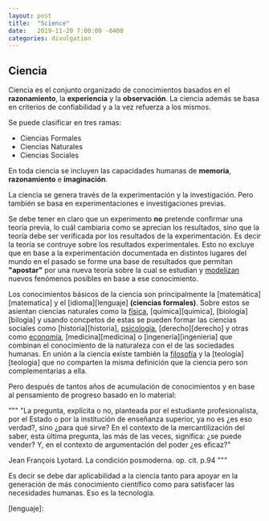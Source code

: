 ```yaml
---
layout: post
title:  "Science"
date:   2019-11-20 7:00:00 -0400
categories: divulgation
---
```


## Ciencia
Ciencia es el conjunto organizado de conocimientos basados en el **razonamiento**, la **experiencia** y la **observación**. La ciencia además se basa en criterios de confiabilidad y a la vez refuerza a los mismos.

Se puede clasificar en tres ramas:

- Ciencias Formales
- Ciencias Naturales
- Ciencias Sociales

En toda ciencia se incluyen las capacidades humanas de **memoria**, **razonamiento** e **imaginación**.

La ciencia se genera través de la experimentación y la investigación. Pero también se basa en experimentaciones e investigaciones previas. 

Se debe tener en claro que un experimento __no__ pretende confirmar una teoría previa, lo cuál cambiaria como se aprecian los resultados, sino que la teoría debe ser verificada por los resultados de la experimentación. Es decir la teoría se contruye sobre los resultados experimentales. Esto no excluye que en base a la experimentación documentada en distintos lugares del mundo en el pasado se forme una base de resultados que permitan __"apostar"__ por una nueva teoría sobre la cual se estudian y [modelizan][modelos] nuevos fenómenos posibles en base a ese conocimiento.

Los conocimientos básicos de la ciencia son principalmente la [matemática][matematica] y el [idioma][lenguaje] __(ciencias formales)__. Sobre estos se asientan ciencias naturales como la [física][fisica], [química][quimica], [biología][bilogia] y usando concpetos de estas se pueden formar las ciencias sociales como [historia][historia], [psicología][psicologia], [derecho][derecho] y otras como [economía][economia], [medicina][medicina] o [ingenería][ingenieria] que combinan el conocimiento de la naturaleza con el de las sociedades humanas. En unión a la ciencia existe también la [filosofía][filosofia] y la [teología][teologia] que no comparten la misma definición que la ciencia pero son complementarias a ella.

Pero después de tantos años de acumulación de conocimientos y en base al pensamiento de progreso basado en lo material:

""" "La pregunta, explícita o no, planteada por el estudiante profesionalista, por el Estado o por la institución de enseñanza superior, ya no es ¿es eso verdad?, sino ¿para qué sirve? En el contexto de la mercantilización del saber, esta última pregunta, las más de las veces, significa: ¿se puede vender? Y, en el contexto de argumentación del poder ¿es eficaz?"

Jean François Lyotard. La condición posmoderna. op. cit. p.94 """


Es decir se debe dar aplicabilidad a la ciencia tanto para apoyar en la generación de más conocimiento científico como para satisfacer las necesidades humanas. Eso es la tecnología.

[modelos]: https://
[fisica]:
[quimica]:
[biologia]:
[historia]: 
[psicologia]:
[derecho]:
[economia]:
[teologia]:
[filosofia]:
[matematica]:
[lenguaje]:
